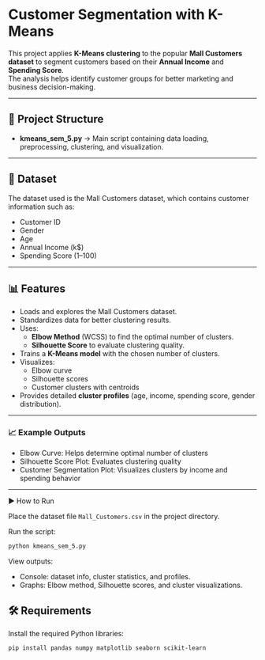# Customer Segmentation with K-Means

This project applies **K-Means clustering** to the popular **Mall Customers dataset** to segment customers based on their **Annual Income** and **Spending Score**.  
The analysis helps identify customer groups for better marketing and business decision-making.

---

## 📂 Project Structure
- **kmeans_sem_5.py** → Main script containing data loading, preprocessing, clustering, and visualization.

---
## 📌 Dataset

The dataset used is the Mall Customers dataset, which contains customer information such as:

  - Customer ID
  - Gender
  - Age
  - Annual Income (k$)
  - Spending Score (1–100)
   
---

## 📊 Features
- Loads and explores the Mall Customers dataset.
- Standardizes data for better clustering results.
- Uses:
  - **Elbow Method** (WCSS) to find the optimal number of clusters.
  - **Silhouette Score** to evaluate clustering quality.
- Trains a **K-Means model** with the chosen number of clusters.
- Visualizes:
  - Elbow curve
  - Silhouette scores
  - Customer clusters with centroids
- Provides detailed **cluster profiles** (age, income, spending score, gender distribution).

---
### 📈 Example Outputs

- Elbow Curve: Helps determine optimal number of clusters  
- Silhouette Score Plot: Evaluates clustering quality  
- Customer Segmentation Plot: Visualizes clusters by income and spending behavior  
---
▶️ How to Run

Place the dataset file `Mall_Customers.csv` in the project directory.

Run the script:
```bash
python kmeans_sem_5.py
```
View outputs:

  - Console: dataset info, cluster statistics, and profiles.
  - Graphs: Elbow method, Silhouette scores, and cluster visualizations.
## 🛠️ Requirements
Install the required Python libraries:

```bash
pip install pandas numpy matplotlib seaborn scikit-learn
